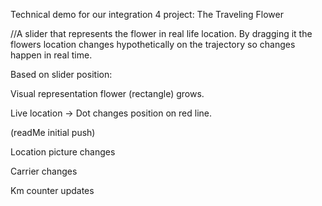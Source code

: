 Technical demo for our integration 4 project: The Traveling Flower

//A slider that represents the flower in real life location. By dragging it the flowers location changes hypothetically on the trajectory so changes happen in real time.

Based on slider position:

Visual representation flower (rectangle) grows.

Live location ->  Dot changes position on red line.

(readMe initial push)

Location picture changes

Carrier changes

Km counter updates

